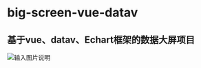 # big-screen-vue-datav

## 基于vue、datav、Echart框架的数据大屏项目
![输入图片说明](https://images.gitee.com/uploads/images/2020/0318/220604_f2d294bb_4964818.png "AKFB$2R$6CD6~W$I7O3ZY75.png")
